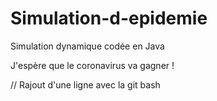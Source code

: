 # Simulation-d-epidemie


Simulation dynamique codée en Java

J'espère que le coronavirus va gagner !

// Rajout d'une ligne avec la git bash